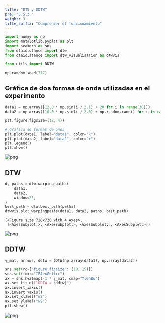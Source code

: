 ```yaml
---
title: "DTW y DDTW"
pre: "5.5.2 "
weight: 3
title_suffix: "Comprender el funcionamiento"
---
```



```python
import numpy as np
import matplotlib.pyplot as plt
import seaborn as sns
from dtaidistance import dtw
from dtaidistance import dtw_visualisation as dtwvis

from utils import DDTW

np.random.seed(777)
```

## Gráfica de dos formas de onda utilizadas en el experimento


```python
data1 = np.array([12.0 * np.sin(i / 2.1) + 20 for i in range(30)])
data2 = np.array([10.0 * np.sin(i / 2.0) + np.random.rand() for i in range(30)])

plt.figure(figsize=(12, 4))

# Gráfica de formas de onda
plt.plot(data1, label="data1", color="k")
plt.plot(data2, label="data2", color="r")
plt.legend()
plt.show()
```


    
![png](/images/timeseries/shape/002_DTWvsDDTW_files/002_DTWvsDDTW_4_0.png)
    


## DTW


```python
d, paths = dtw.warping_paths(
    data1,
    data2,
    window=25,
)
best_path = dtw.best_path(paths)
dtwvis.plot_warpingpaths(data1, data2, paths, best_path)
```




    (<Figure size 720x720 with 4 Axes>,
     [<AxesSubplot:>, <AxesSubplot:>, <AxesSubplot:>, <AxesSubplot:>])




    
![png](/images/timeseries/shape/002_DTWvsDDTW_files/002_DTWvsDDTW_6_1.png)
    


## DDTW


```python
γ_mat, arrows, ddtw = DDTW(np.array(data1), np.array(data2))

sns.set(rc={"figure.figsize": (18, 15)})
sns.set(font="IPAexGothic")
ax = sns.heatmap(-1 * γ_mat, cmap="YlGnBu")
ax.set_title(f"DDTW = {ddtw}")
ax.invert_xaxis()
ax.invert_yaxis()
ax.set_xlabel("w2")
ax.set_ylabel("w2")
plt.show()
```

    
![png](/images/timeseries/shape/002_DTWvsDDTW_files/002_DTWvsDDTW_8_1.png)
    

